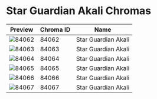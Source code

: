 # Star Guardian Akali Chromas



| Preview | Chroma ID | Name |
|---------|-----------|------|
| ![84062](https://raw.communitydragon.org/latest/plugins/rcp-be-lol-game-data/global/default/v1/champion-chroma-images/84/84062.png) | 84062 | Star Guardian Akali |
| ![84063](https://raw.communitydragon.org/latest/plugins/rcp-be-lol-game-data/global/default/v1/champion-chroma-images/84/84063.png) | 84063 | Star Guardian Akali |
| ![84064](https://raw.communitydragon.org/latest/plugins/rcp-be-lol-game-data/global/default/v1/champion-chroma-images/84/84064.png) | 84064 | Star Guardian Akali |
| ![84065](https://raw.communitydragon.org/latest/plugins/rcp-be-lol-game-data/global/default/v1/champion-chroma-images/84/84065.png) | 84065 | Star Guardian Akali |
| ![84066](https://raw.communitydragon.org/latest/plugins/rcp-be-lol-game-data/global/default/v1/champion-chroma-images/84/84066.png) | 84066 | Star Guardian Akali |
| ![84067](https://raw.communitydragon.org/latest/plugins/rcp-be-lol-game-data/global/default/v1/champion-chroma-images/84/84067.png) | 84067 | Star Guardian Akali |